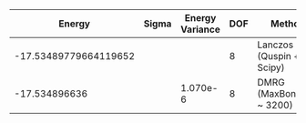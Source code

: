 |       Energy          |  Sigma          | Energy Variance  | DOF |Method                                                          | Data repository                |
| ----------------------| --------------- | -----------------| ------- |------------------------------------------------------------|------------------------------- |
| -17.53489779664119652 |                 |                  |   8     | Lanczos (Quspin + Scipy)                                   | https://weinbe58.github.io/QuSpin/ |
| -17.534896636|                 |   1.070e-6   |   8     | DMRG (MaxBondDim ~ 3200) | |
